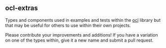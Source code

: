 ## ocl-extras

Types and components used in examples and tests within the
[ocl](https://github.com/cogciprocate/ocl) library but that may be useful for
others to use within their own projects.

Please contribute your improvements and additions! If you have a variation on
one of the types within, give it a new name and submit a pull request.